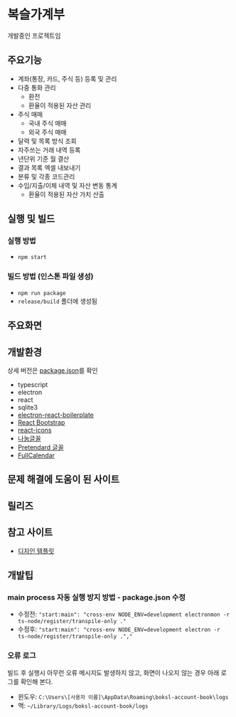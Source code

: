 # 복슬가계부
개발중인 프로젝트임

## 주요기능
- 계좌(통장, 카드, 주식 등) 등록 및 관리
- 다중 통화 관리
  - 환전
  - 환율이 적용된 자산 관리
- 주식 매매
  - 국내 주식 매매
  - 외국 주식 매매
- 달력 및 목록 방식 조회
- 자주쓰는 거래 내역 등록
- 년단위 기준 월 결산
- 결과 목록 엑셀 내보내기
- 분류 및 각종 코드관리
- 수입/지출/이체 내역 및 자산 변동 통계
  - 환율이 적용된 자산 가치 산출

## 실행 및 빌드

### 실행 방법
- `npm start`

### 빌드 방법 (인스톤 파일 생성)
- `npm run package`
- `release/build` 폴더에 생성됨

## 주요화면

## 개발환경
상세 버전은 [package.json](package.json)를 확인
- typescript
- electron
- react
- sqlite3
- [electron-react-boilerplate](https://github.com/electron-react-boilerplate/electron-react-boilerplate)
- [React Bootstrap](https://react-bootstrap.netlify.app)
- [react-icons](https://react-icons.github.io/react-icons)
- [나눔글꼴](https://hangeul.naver.com/font/nanum)
- [Pretendard 글꼴](https://github.com/orioncactus/pretendard) 
- [FullCalendar](https://fullcalendar.io/)

## 문제 해결에 도움이 된 사이트

## 릴리즈

## 참고 사이트
- [디자인 템플릿](https://themewagon.com/themes/corona-free-responsive-bootstrap-4-admin-dashboard-template/)


## 개발팁
### main process 자동 실행 방지 방법 - package.json 수정
  - 수정전: `"start:main": "cross-env NODE_ENV=development electronmon -r ts-node/register/transpile-only ."`
  - 수정후: `"start:main": "cross-env NODE_ENV=development electron -r ts-node/register/transpile-only .","`

### 오류 로그
빌드 후 실행시 아무런 오류 메시지도 발생하지 않고, 화면이 나오지 않는 경우 아래 로그를 확인해 본다.
- 윈도우: `C:\Users\[사용자 이름]\AppData\Roaming\boksl-account-book\logs`
- 맥: `~/Library/Logs/boksl-account-book/logs`
